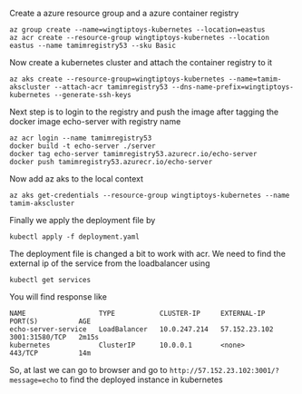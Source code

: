 Create a azure resource group and a azure container registry
```
az group create --name=wingtiptoys-kubernetes --location=eastus
az acr create --resource-group wingtiptoys-kubernetes --location eastus --name tamimregistry53 --sku Basic

```
Now create a kubernetes cluster and attach the container registry to it
```
az aks create --resource-group=wingtiptoys-kubernetes --name=tamim-akscluster --attach-acr tamimregistry53 --dns-name-prefix=wingtiptoys-kubernetes --generate-ssh-keys
```

Next step is to login to the registry and push the image after tagging the docker image echo-server with registry name
```
az acr login --name tamimregistry53
docker build -t echo-server ./server
docker tag echo-server tamimregistry53.azurecr.io/echo-server
docker push tamimregistry53.azurecr.io/echo-server
```

Now add az aks to the local context
```
az aks get-credentials --resource-group wingtiptoys-kubernetes --name tamim-akscluster
```

Finally we apply the deployment file by
```
kubectl apply -f deployment.yaml
```
The deployment file is changed a bit to work with acr. We need to find the external ip of the service from the loadbalancer using
```
kubectl get services
```
You will find response like
```
NAME                  TYPE           CLUSTER-IP     EXTERNAL-IP     PORT(S)          AGE
echo-server-service   LoadBalancer   10.0.247.214   57.152.23.102   3001:31580/TCP   2m15s
kubernetes            ClusterIP      10.0.0.1       <none>          443/TCP          14m
```

So, at last we can go to browser and go to `http://57.152.23.102:3001/?message=echo` to find the deployed instance in kubernetes


